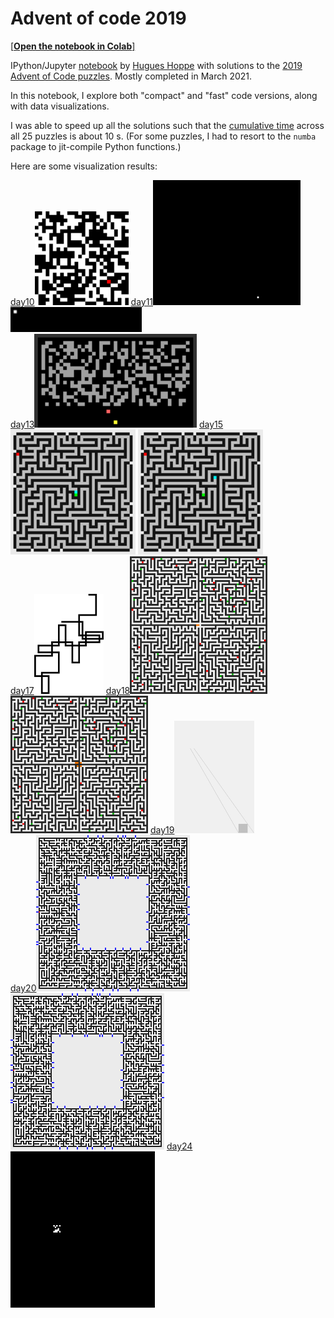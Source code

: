 <a name="top"></a>
# Advent of code 2019

[[**Open the notebook in Colab**]](https://colab.research.google.com/github/hhoppe/advent_of_code_2019/blob/main/advent_of_code_2019.ipynb)

IPython/Jupyter [notebook](https://github.com/hhoppe/advent_of_code_2019/blob/main/advent_of_code_2019.ipynb) by [Hugues Hoppe](http://hhoppe.com/) with solutions to the [2019 Advent of Code puzzles](https://adventofcode.com/2019).
Mostly completed in March 2021.

In this notebook, I explore both "compact" and "fast" code versions, along with data visualizations.

I was able to speed up all the solutions such that the [cumulative time](#timings) across all 25 puzzles is about 10 s.
(For some puzzles, I had to resort to the `numba` package to jit-compile Python functions.)

Here are some visualization results:

<a href="#day10">day10</a><img src="https://github.com/hhoppe/advent_of_code_2019/raw/main/results/day10.gif" height="150">
<a href="#day11">day11</a><img src="https://github.com/hhoppe/advent_of_code_2019/raw/main/results/day11a.gif" height="200">
<img src="https://github.com/hhoppe/advent_of_code_2019/raw/main/results/day11b.gif" height="40">
<br/>
<a href="#day13">day13</a><img src="https://github.com/hhoppe/advent_of_code_2019/raw/main/results/day13.gif" height="150">
<a href="#day15">day15</a><img src="https://github.com/hhoppe/advent_of_code_2019/raw/main/results/day15a.gif" height="200">
<img src="https://github.com/hhoppe/advent_of_code_2019/raw/main/results/day15b.gif" height="200">
<br/>
<a href="#day17">day17</a><img src="https://github.com/hhoppe/advent_of_code_2019/raw/main/results/day17.png" height="160">
<a href="#day18">day18</a><img src="https://github.com/hhoppe/advent_of_code_2019/raw/main/results/day18a.gif" height="220">
<img src="https://github.com/hhoppe/advent_of_code_2019/raw/main/results/day18b.gif" height="220">
<a href="#day19">day19</a><img src="https://github.com/hhoppe/advent_of_code_2019/raw/main/results/day19b.png" height="180">
<br/>
<a href="#day20">day20</a><img src="https://github.com/hhoppe/advent_of_code_2019/raw/main/results/day20a.gif" height="250">
<img src="https://github.com/hhoppe/advent_of_code_2019/raw/main/results/day20b.gif" height="250">
<a href="#day24">day24</a><img src="https://github.com/hhoppe/advent_of_code_2019/raw/main/results/day24.gif" height="250">
